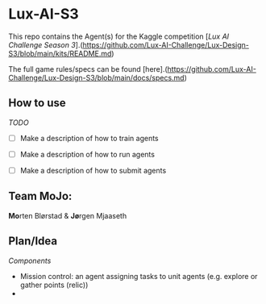 # Lux-AI-S3
This repo contains the Agent(s) for the Kaggle competition [*Lux AI Challenge Season 3*].(https://github.com/Lux-AI-Challenge/Lux-Design-S3/blob/main/kits/README.md)

The full game rules/specs can be found [here].(https://github.com/Lux-AI-Challenge/Lux-Design-S3/blob/main/docs/specs.md)

## How to use

*TODO*
- [ ] Make a description of how to train agents 
- [ ] Make a description of how to run agents
- [ ] Make a description of how to submit agents 


## Team MoJo: 
**Mo**rten Blørstad & **Jø**rgen Mjaaseth

## Plan/Idea

*Components*
- Mission control: an agent assigning tasks to unit agents (e.g. explore or gather points (relic))
-  




